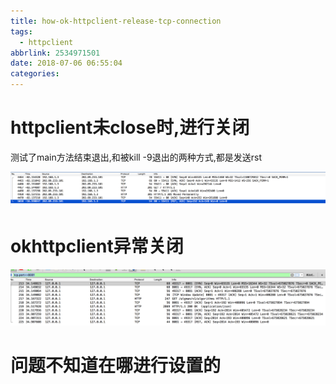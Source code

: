```yaml
---
title: how-ok-httpclient-release-tcp-connection
tags:
  - httpclient
abbrlink: 2534971501
date: 2018-07-06 06:55:04
categories:
---
```

# httpclient未close时,进行关闭
测试了main方法结束退出,和被kill -9退出的两种方式,都是发送rst

![upload successful](/images/pasted-208.png)

# okhttpclient异常关闭
![](/images/pasted-207.png)

# 问题不知道在哪进行设置的